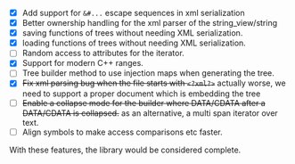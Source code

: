 - [x] Add support for `&#...` escape sequences in xml serialization
- [x] Better ownership handling for the xml parser of the string_view/string
- [x] saving functions of trees without needing XML serialization.
- [x] loading functions of trees without needing XML serialization.
- [ ] Random access to attributes for the iterator.
- [x] Support for modern C++ ranges.
- [ ] Tree builder method to use injection maps when generating the tree.
- [x] ~~Fix xml parsing bug when the file starts with `<?xml?>`~~ actually worse, we need to support a proper document which is embedding the tree
- [ ] ~~Enable a collapse mode for the builder where DATA/CDATA after a DATA/CDATA is collapsed.~~ as an alternative, a multi span iterator over text.
- [ ] Align symbols to make access comparisons etc faster.

With these features, the library would be considered complete.